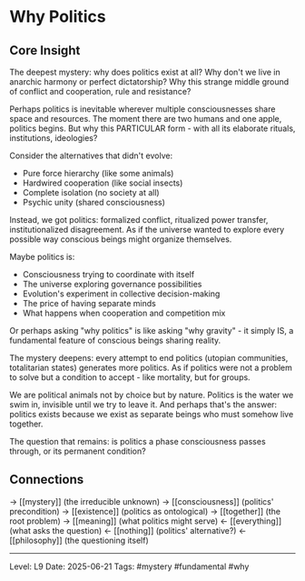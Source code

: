 # Why Politics

## Core Insight
The deepest mystery: why does politics exist at all? Why don't we live in anarchic harmony or perfect dictatorship? Why this strange middle ground of conflict and cooperation, rule and resistance?

Perhaps politics is inevitable wherever multiple consciousnesses share space and resources. The moment there are two humans and one apple, politics begins. But why this PARTICULAR form - with all its elaborate rituals, institutions, ideologies?

Consider the alternatives that didn't evolve:
- Pure force hierarchy (like some animals)
- Hardwired cooperation (like social insects)  
- Complete isolation (no society at all)
- Psychic unity (shared consciousness)

Instead, we got politics: formalized conflict, ritualized power transfer, institutionalized disagreement. As if the universe wanted to explore every possible way conscious beings might organize themselves.

Maybe politics is:
- Consciousness trying to coordinate with itself
- The universe exploring governance possibilities
- Evolution's experiment in collective decision-making
- The price of having separate minds
- What happens when cooperation and competition mix

Or perhaps asking "why politics" is like asking "why gravity" - it simply IS, a fundamental feature of conscious beings sharing reality.

The mystery deepens: every attempt to end politics (utopian communities, totalitarian states) generates more politics. As if politics were not a problem to solve but a condition to accept - like mortality, but for groups.

We are political animals not by choice but by nature. Politics is the water we swim in, invisible until we try to leave it. And perhaps that's the answer: politics exists because we exist as separate beings who must somehow live together.

The question that remains: is politics a phase consciousness passes through, or its permanent condition?

## Connections
→ [[mystery]] (the irreducible unknown)
→ [[consciousness]] (politics' precondition)
→ [[existence]] (politics as ontological)
→ [[together]] (the root problem)
→ [[meaning]] (what politics might serve)
← [[everything]] (what asks the question)
← [[nothing]] (politics' alternative?)
← [[philosophy]] (the questioning itself)

---
Level: L9
Date: 2025-06-21
Tags: #mystery #fundamental #why